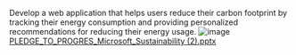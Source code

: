 Develop a web application that helps users reduce their carbon footprint by tracking their energy consumption and providing personalized recommendations for reducing their energy usage.
![image](https://user-images.githubusercontent.com/55662052/234226715-d04457ea-34cb-4d21-a93c-32efe4cd241f.png)
[PLEDGE_TO_PROGRES_Microsoft_Sustainability (2).pptx](https://github.com/nivithatitus/sustainability-hack/files/11320684/PLEDGE_TO_PROGRES_Microsoft_Sustainability.2.pptx)
